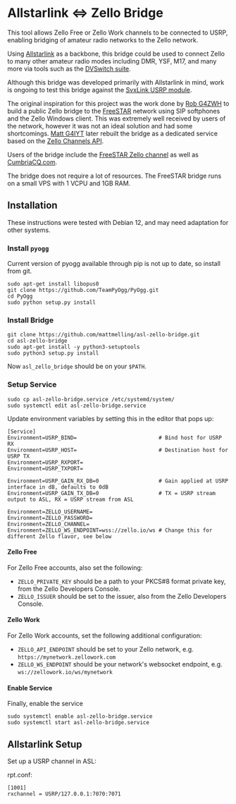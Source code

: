 # Allstarlink <=> Zello Bridge
This tool allows Zello Free or Zello Work channels to be connected to USRP, enabling bridging of amateur radio networks to the Zello network.

Using [Allstarlink](https://www.allstarlink.org/) as a backbone, this bridge could be used to connect Zello to many other amateur radio modes including DMR, YSF, M17, and many more via tools such as the [DVSwitch suite](https://dvswitch.groups.io/g/main?).

Although this bridge was developed primarily with Allstarlink in mind, work is ongoing to test this bridge against the [SvxLink USRP module](https://github.com/f5vmr/svxlink_raspberry_usrp).

The original inspiration for this project was the work done by [Rob G4ZWH](https://www.qrz.com/db/G4ZWH) to build a public Zello bridge to the [FreeSTAR](https://freestar.network/) network using SIP softphones and the Zello Windows client. This was extremely well received by users of the network, however it was not an ideal solution and had some shortcomings. [Matt G4IYT](https://www.qrz.com/db/G4IYT) later rebuilt the bridge as a dedicated service based on the [Zello Channels API](https://github.com/zelloptt/zello-channel-api/blob/master/API.md).

Users of the bridge include the [FreeSTAR Zello channel](https://zello.com/allstarradio?name=FreeSTAR) as well as [CumbriaCQ.com](https://cumbriacq.com/).

The bridge does not require a lot of resources. The FreeSTAR bridge runs on a small VPS with 1 VCPU and 1GB RAM.

## Installation
These instructions were tested with Debian 12, and may need adaptation for other systems.

### Install `pyogg`
Current version of pyogg available through pip is not up to date, so install from git.
```
sudo apt-get install libopus0
git clone https://github.com/TeamPyOgg/PyOgg.git
cd PyOgg
sudo python setup.py install
```
### Install Bridge
```
git clone https://github.com/mattmelling/asl-zello-bridge.git
cd asl-zello-bridge
sudo apt-get install -y python3-setuptools
sudo python3 setup.py install
```

Now `asl_zello_bridge` should be on your `$PATH`.

### Setup Service
```
sudo cp asl-zello-bridge.service /etc/systemd/system/
sudo systemctl edit asl-zello-bridge.service
```

Update environment variables by setting this in the editor that pops up:

```
[Service]
Environment=USRP_BIND=                          # Bind host for USRP RX
Environment=USRP_HOST=                          # Destination host for USRP TX
Environment=USRP_RXPORT=
Environment=USRP_TXPORT=

Environment=USRP_GAIN_RX_DB=0                   # Gain applied at USRP interface in dB, defaults to 0dB
Environment=USRP_GAIN_TX_DB=0                   # TX = USRP stream output to ASL, RX = USRP stream from ASL

Environment=ZELLO_USERNAME=
Environment=ZELLO_PASSWORD=
Environment=ZELLO_CHANNEL=
Environment=ZELLO_WS_ENDPOINT=wss://zello.io/ws # Change this for different Zello flavor, see below
```

#### Zello Free
For Zello Free accounts, also set the following:

- `ZELLO_PRIVATE_KEY` should be a path to your PKCS#8 format private key, from the Zello Developers Console.
- `ZELLO_ISSUER` should be set to the issuer, also from the Zello Developers Console.

#### Zello Work
For Zello Work accounts, set the following additional configuration:

- `ZELLO_API_ENDPOINT` should be set to your Zello network, e.g. `https://mynetwork.zellowork.com`
- `ZELLO_WS_ENDPOINT` should be your network's websocket endpoint, e.g. `ws://zellowork.io/ws/mynetwork`

#### Enable Service
Finally, enable the service

```
sudo systemctl enable asl-zello-bridge.service
sudo systemctl start asl-zello-bridge.service
```

## Allstarlink Setup
Set up a USRP channel in ASL:

rpt.conf:

```
[1001]
rxchannel = USRP/127.0.0.1:7070:7071
```
